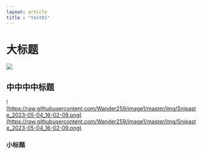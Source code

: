 ```yaml
---
layout: article
title : "test01"
---
```


# 大标题

![](https://raw.githubusercontent.com/Wander259/image1/master/Img/Snipaste_2023-04-03_17-03-10.png)

## 中中中中标题

![https://raw.githubusercontent.com/Wander259/image1/master/Img/Snipaste_2023-05-04_16-02-09.png](https://raw.githubusercontent.com/Wander259/image1/master/Img/Snipaste_2023-05-04_16-02-09.png)

### 小标题

